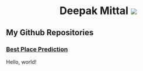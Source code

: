 <div align="center">
  <h1>Deepak Mittal <a href="https://github.com/yesdeepakmittal"target="_blank"><img src="https://img.shields.io/github/followers/yesdeepakmittal?style=social"></a></h1>
</div>

<div>
<h2>My Github Repositories</h2>
  <h3><a href="https://github.com/yesdeepakmittal/Best_Place_Prediction/blob/master/README.md"target="_blank">Best Place Prediction</a></h3>
  <p>Hello, world!</p>
</div>
